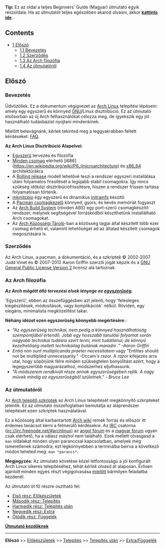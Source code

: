 **Tip:** Ez az oldal a teljes Beginners' Guide (Magyar) útmutató egyik részoldala. Ha az útmutatót teljes egészében akarod olvasni, akkor **[kattints ide](/index.php/Beginners%27_guide_(Magyar) "Beginners' guide (Magyar)")**.

## Contents

*   [1 Előszó](#El.C5.91sz.C3.B3)
    *   [1.1 Bevezetés](#Bevezet.C3.A9s)
    *   [1.2 Szerződés](#Szerz.C5.91d.C3.A9s)
    *   [1.3 Az Arch filozófia](#Az_Arch_filoz.C3.B3fia)
    *   [1.4 Az útmutatóról](#Az_.C3.BAtmutat.C3.B3r.C3.B3l)

## Előszó

### Bevezetés

Üdvözöllek. Ez a dokumentum végigvezet az [Arch Linux](/index.php/Arch_Linux "Arch Linux") telepítési lépésein: amely egy egyszerű és könnyed [GNU](/index.php/GNU_Project "GNU Project")/Linux disztribúció. Ez az útmutató elsősorban az új Arch felhasználókat célozza meg, de igyekszik egy jól használható tudásbázist nyújtani mindenkinek.

Mielőtt belevágnánk, kérlek tekintsd meg a leggyakrabban feltett kérdéseket: [FAQ](/index.php/FAQ "FAQ").

**Az Arch Linux Disztribúció Alapelvei:**

*   [Egyszerű](/index.php/The_Arch_Way "The Arch Way") tervezés és filozófia
*   [Minden csomag](https://www.archlinux.org/packages/?q=) elérhető [i686](https://en.wikipedia.org/wiki/P6_(microarchitecture) és [x86_64](https://en.wikipedia.org/wiki/x86-64 "wikipedia:x86-64") architektúrákra
*   A [Rolling release](https://en.wikipedia.org/wiki/Rolling_release "wikipedia:Rolling release") modell lehetővé teszi a rendszer egyszeri installálása utáni folyamatos frissítését a legújabb stabil csomagokra. Így nincs szükség időközi disztribúciófrissítésre, hiszen a rendszer frissen tartása folyamatosan történik.
*   [mkinitcpio](/index.php/Mkinitcpio "Mkinitcpio") egy egyszerű és dinamikus [initramfs](https://en.wikipedia.org/wiki/initrd "wikipedia:initrd") készítő
*   A [Pacman](/index.php/Pacman "Pacman") [csomagkezelő](https://en.wikipedia.org/wiki/Package_manager "wikipedia:Package manager") könnyed, gyors, és kevés memóriát fogyaszt
*   Az [Arch Build System](/index.php/Arch_Build_System "Arch Build System") (röviden ABS) egy port-szerű csomagkészítő rendszer, melynek segítségével forráskódból készíthetünk installálható Arch csomagokat.
*   Az [Arch Közösségi Tároló](/index.php/Arch_User_Repository "Arch User Repository")-ban a közösség tagjai által készített több ezer csomag érhető el, valamint lehetőséget ad az általad készített csomagok megosztására is.

### Szerződés

Az Arch Linux, a pacman, a dokumentáció, és a szkriptek © 2002-2007 Judd Vinet és © 2007-2012 Aaron Griffin szerzői jogát képzik és a [GNU General Public License Version 2](http://www.gnu.org/licenses/old-licenses/gpl-2.0.html) licensz alá tartoznak.

### Az Arch filozófia

***Az Arch mögött álló tervezési elvek lényege az [egyszerűség](/index.php/The_Arch_Way_(Magyar) "The Arch Way (Magyar)").***

'Egyszerű', ebben az összefüggésben azt jelenti, hogy 'felesleges kiegészítések, módosítások, vagy komplikációk' nélkül. Röviden, egy elegáns, minimalista megközelítést takar.

**Néhány idézet ezen egyszerűség könnyebb megértésére :**

*   *"Az egyszerűség technikai, nem pedig a könnyed használhatóság szempontjából értendő. Jobb egy hosszabb tanulási folyamat során nagyobb technikai tudásra szert tenni, mint tudatlanul, de könnyű kezelhetőség mellett technikailag butának maradni ." -Aaron Griffin*
*   *Entia non sunt multiplicanda praeter necessitatem* vagy "Entities should not be multiplied unnecessarily." -Occam's razor. A *razor* kifejezés arra utal, hogy söpörjünk félre minden szükségtelen bonyolítást azért, hogy a legegyszerűbb magyarázathoz, módszerhez eljuthassunk.
*   *"A módszerem rendkívüli része annak egyszerűségében rejlik. A nagy művek mindig az egyszerűségből születnek."* - *Bruce Lee*

### Az útmutatóról

Az [Arch telepítő szkriptek](https://github.com/falconindy/arch-install-scripts) az Arch Linux telepítését megkönnyítő szkripteket jelentik. Ez az útmutató összefoglalóan bemutatja az alaprendszer telepítését ezen szkriptek használatával.

Ez a közösség által karbantartott [Arch wiki](/index.php/Main_page_(Magyar) "Main page (Magyar)") remek forrás és először itt érdemes tanácsot kérni a felmerülő kérdésekre. Az [IRC](https://en.wikipedia.org/wiki/IRC "wikipedia:IRC") csatorna ([irc://irc.freenode.net/#archlinux](irc://irc.freenode.net/#archlinux)) az [angol fórum](https://bbs.archlinux.org/) és a [magyar fórum](http://archlinux.hu/forum) ugyan csak elérhető, ha a válasz máshol nem található. Ezek mellett olvasgasd a `man` oldalakat minden olyan paranccsal kapcsolatban, amelyek még ismeretlenek számodra; ezt legkönnyebben a terminálba beírva a következő módon teheted meg: `man *parancs*`.

**Megjegyzés:** Az útmutató követése közel létfontosságú a jól konfigurált Arch Linux sikeres telepítéséhez, tehát *kérlek* olvasd át alaposan. Erősen ajánlott minden egyes részt végigolvasása <u>mielőtt</u> bármilyen feladatba kezdenél.

Az útmutató öt fő részre osztható fel:

*   [Első rész: Előkészületek](/index.php/Beginners%27_Guide/Preparation_(Magyar)#El.C5.91k.C3.A9sz.C3.BCletek "Beginners' Guide/Preparation (Magyar)")
*   [Második rész: Telepítés](/index.php/Beginners%27_Guide/Installation_(Magyar)#Telep.C3.ADt.C3.A9s "Beginners' Guide/Installation (Magyar)")
*   [Harmadik rész: Telepítés után](/index.php/Beginners%27_Guide/Post-Installation_(Magyar)#Telep.C3.ADt.C3.A9s_ut.C3.A1n "Beginners' Guide/Post-Installation (Magyar)")
*   [Negyedik rész: Extra](/index.php?title=Beginners%27_Guide/Extra_(Magyar)&action=edit&redlink=1 "Beginners' Guide/Extra (Magyar) (page does not exist)")
*   [Ötödik rész: Függelék](/index.php?title=Beginners%27_Guide/Extra_(Magyar)&action=edit&redlink=1 "Beginners' Guide/Extra (Magyar) (page does not exist)")

**[Útmutató kezdőknek](/index.php/Beginners%27_Guide_(Magyar) "Beginners' Guide (Magyar)")**

* * *

**Előszó** >> [Előkészületek](/index.php/Beginners%27_Guide/Preparation_(Magyar) "Beginners' Guide/Preparation (Magyar)") >> [Telepítés](/index.php/Beginners%27_Guide/Installation_(Magyar) "Beginners' Guide/Installation (Magyar)") >> [Telepítés után](/index.php/Beginners%27_Guide/Post-Installation_(Magyar) "Beginners' Guide/Post-Installation (Magyar)") >> [Extra/Függelék](/index.php?title=Beginners%27_Guide/Extra_(Magyar)&action=edit&redlink=1 "Beginners' Guide/Extra (Magyar) (page does not exist)")